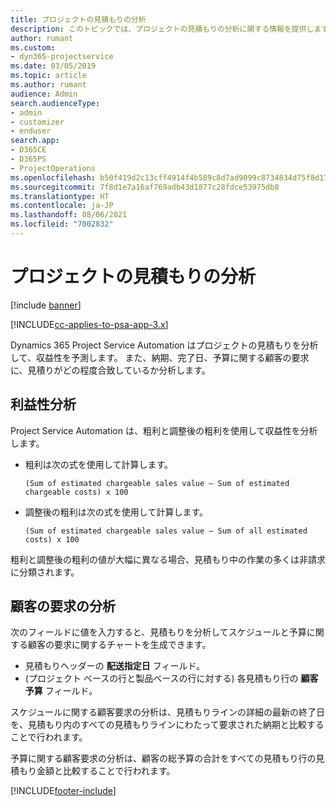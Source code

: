 ```yaml
---
title: プロジェクトの見積もりの分析
description: このトピックでは、プロジェクトの見積もりの分析に関する情報を提供します。
author: rumant
ms.custom:
- dyn365-projectservice
ms.date: 03/05/2019
ms.topic: article
ms.author: rumant
audience: Admin
search.audienceType:
- admin
- customizer
- enduser
search.app:
- D365CE
- D365PS
- ProjectOperations
ms.openlocfilehash: b50f419d2c13cff4914f4b589c8d7ad9099c8734834d75f8d17104d2db40049b
ms.sourcegitcommit: 7f8d1e7a16af769adb43d1877c28fdce53975db8
ms.translationtype: HT
ms.contentlocale: ja-JP
ms.lasthandoff: 08/06/2021
ms.locfileid: "7002832"
---
```

# <a name="analysis-of-project-quotes"></a>プロジェクトの見積もりの分析

[!include [banner](../includes/psa-now-project-operations.md)]

[!INCLUDE[cc-applies-to-psa-app-3.x](../includes/cc-applies-to-psa-app-3x.md)]

Dynamics 365 Project Service Automation はプロジェクトの見積もりを分析して、収益性を予測します。 また、納期、完了日、予算に関する顧客の要求に、見積りがどの程度合致しているか分析します。

## <a name="profitability-analysis"></a>利益性分析

Project Service Automation は、粗利と調整後の粗利を使用して収益性を分析します。

- 粗利は次の式を使用して計算します。

  `
    (Sum of estimated chargeable sales value – Sum of estimated chargeable costs) x 100
  `
- 調整後の粗利は次の式を使用して計算します。

  `
    (Sum of estimated chargeable sales value – Sum of all estimated costs) x 100
  `

粗利と調整後の粗利の値が大幅に異なる場合、見積もり中の作業の多くは非請求に分類されます。

## <a name="analysis-of-customer-expectations"></a>顧客の要求の分析

次のフィールドに値を入力すると、見積もりを分析してスケジュールと予算に関する顧客の要求に関するチャートを生成できます。

- 見積もりヘッダーの **配送指定日** フィールド。
- (プロジェクト ベースの行と製品ベースの行に対する) 各見積もり行の **顧客予算** フィールド。

スケジュールに関する顧客要求の分析は、見積もりラインの詳細の最新の終了日を、見積もり内のすべての見積もりラインにわたって要求された納期と比較することで行われます。

予算に関する顧客要求の分析は、顧客の総予算の合計をすべての見積もり行の見積もり金額と比較することで行われます。


[!INCLUDE[footer-include](../includes/footer-banner.md)]